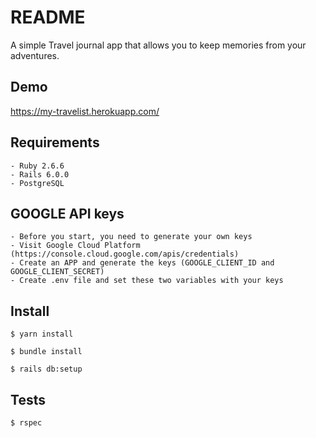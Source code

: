 # README

A simple Travel journal app that allows you to keep memories from your adventures. 

## Demo
https://my-travelist.herokuapp.com/

## Requirements

    - Ruby 2.6.6
    - Rails 6.0.0
    - PostgreSQL

## GOOGLE API keys
    - Before you start, you need to generate your own keys
    - Visit Google Cloud Platform (https://console.cloud.google.com/apis/credentials)
    - Create an APP and generate the keys (GOOGLE_CLIENT_ID and GOOGLE_CLIENT_SECRET)
    - Create .env file and set these two variables with your keys

## Install

    $ yarn install

    $ bundle install

    $ rails db:setup

## Tests

    $ rspec
